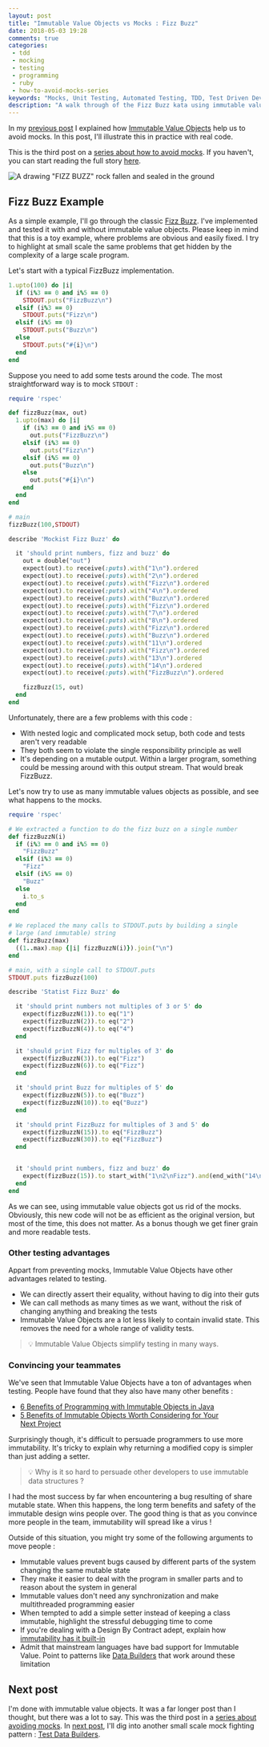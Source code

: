 ```yaml
---
layout: post
title: "Immutable Value Objects vs Mocks : Fizz Buzz"
date: 2018-05-03 19:28
comments: true
categories: 
 - tdd
 - mocking
 - testing
 - programming
 - ruby
 - how-to-avoid-mocks-series
keywords: "Mocks, Unit Testing, Automated Testing, TDD, Test Driven Development, London School of Testing, Mocking, Immutable Value Object, Value Objects, Immutable Data, Immutable Data Structures, Ruby"
description: "A walk through of the Fizz Buzz kata using immutable value objects to remove mocks."
---
```

In my [previous post](/how-immutable-value-objects-fight-mocks/) I explained how [Immutable Value Objects](https://martinfowler.com/bliki/ValueObject.html) help us to avoid mocks. In this post, I'll illustrate this in practice with real code.

This is the third post on a [series about how to avoid mocks](/blog/categories/how-to-avoid-mocks-series/). If you haven't, you can start reading the full story [here](/careless-mocking-considered-harmful/).

![A drawing "FIZZ BUZZ" rock fallen and sealed in the ground](../imgs/2018-04-17-immutable-value-objects-vs-mocks-fizz-buzz/immutable-fizz-buzz.jpg)

## Fizz Buzz Example

As a simple example, I'll go through the classic [Fizz Buzz](http://codingdojo.org/kata/FizzBuzz/). I've implemented and tested it with and without immutable value objects. Please keep in mind that this is a toy example, where problems are obvious and easily fixed. I try to highlight at small scale the same problems that get hidden by the complexity of a large scale program.

Let's start with a typical FizzBuzz implementation.

```ruby
1.upto(100) do |i|
  if (i%3 == 0 and i%5 == 0)
    STDOUT.puts("FizzBuzz\n")
  elsif (i%3 == 0)
    STDOUT.puts("Fizz\n")
  elsif (i%5 == 0)
    STDOUT.puts("Buzz\n")
  else
    STDOUT.puts("#{i}\n")
  end
end
```

Suppose you need to add some tests around the code. The most straightforward way is to mock `STDOUT` :

```ruby
require 'rspec'

def fizzBuzz(max, out)
  1.upto(max) do |i|
    if (i%3 == 0 and i%5 == 0)
      out.puts("FizzBuzz\n")
    elsif (i%3 == 0)
      out.puts("Fizz\n")
    elsif (i%5 == 0)
      out.puts("Buzz\n")
    else
      out.puts("#{i}\n")
    end
  end
end

# main
fizzBuzz(100,STDOUT)

describe 'Mockist Fizz Buzz' do

  it 'should print numbers, fizz and buzz' do
    out = double("out")
    expect(out).to receive(:puts).with("1\n").ordered
    expect(out).to receive(:puts).with("2\n").ordered
    expect(out).to receive(:puts).with("Fizz\n").ordered
    expect(out).to receive(:puts).with("4\n").ordered
    expect(out).to receive(:puts).with("Buzz\n").ordered
    expect(out).to receive(:puts).with("Fizz\n").ordered
    expect(out).to receive(:puts).with("7\n").ordered
    expect(out).to receive(:puts).with("8\n").ordered
    expect(out).to receive(:puts).with("Fizz\n").ordered
    expect(out).to receive(:puts).with("Buzz\n").ordered
    expect(out).to receive(:puts).with("11\n").ordered
    expect(out).to receive(:puts).with("Fizz\n").ordered
    expect(out).to receive(:puts).with("13\n").ordered
    expect(out).to receive(:puts).with("14\n").ordered
    expect(out).to receive(:puts).with("FizzBuzz\n").ordered

    fizzBuzz(15, out)
  end
end


```

Unfortunately, there are a few problems with this code :

*   With nested logic and complicated mock setup, both code and tests aren't very readable
*   They both seem to violate the single responsibility principle as well
*   It's depending on a mutable output. Within a larger program, something could be messing around with this output stream. That would break FizzBuzz.

Let's now try to use as many immutable values objects as possible, and see what happens to the mocks.

```ruby
require 'rspec'

# We extracted a function to do the fizz buzz on a single number
def fizzBuzzN(i)
  if (i%3 == 0 and i%5 == 0)
    "FizzBuzz"
  elsif (i%3 == 0)
    "Fizz"
  elsif (i%5 == 0)
    "Buzz"
  else
    i.to_s
  end
end

# We replaced the many calls to STDOUT.puts by building a single 
# large (and immutable) string
def fizzBuzz(max)
  ((1..max).map {|i| fizzBuzzN(i)}).join("\n")
end

# main, with a single call to STDOUT.puts
STDOUT.puts fizzBuzz(100)

describe 'Statist Fizz Buzz' do

  it 'should print numbers not multiples of 3 or 5' do
    expect(fizzBuzzN(1)).to eq("1")
    expect(fizzBuzzN(2)).to eq("2")
    expect(fizzBuzzN(4)).to eq("4")
  end

  it 'should print Fizz for multiples of 3' do
    expect(fizzBuzzN(3)).to eq("Fizz")
    expect(fizzBuzzN(6)).to eq("Fizz")
  end

  it 'should print Buzz for multiples of 5' do
    expect(fizzBuzzN(5)).to eq("Buzz")
    expect(fizzBuzzN(10)).to eq("Buzz")
  end

  it 'should print FizzBuzz for multiples of 3 and 5' do
    expect(fizzBuzzN(15)).to eq("FizzBuzz")
    expect(fizzBuzzN(30)).to eq("FizzBuzz")
  end


  it 'should print numbers, fizz and buzz' do
    expect(fizzBuzz(15)).to start_with("1\n2\nFizz").and(end_with("14\nFizzBuzz"))
  end
end
```

As we can see, using immutable value objects got us rid of the mocks. Obviously, this new code will not be as efficient as the original version, but most of the time, this does not matter. As a bonus though we get finer grain and more readable tests.

### Other testing advantages

Appart from preventing mocks, Immutable Value Objects have other advantages related to testing.

*   We can directly assert their equality, without having to dig into their guts
*   We can call methods as many times as we want, without the risk of changing anything and breaking the tests
*   Immutable Value Objects are a lot less likely to contain invalid state. This removes the need for a whole range of validity tests.

> 💡 Immutable Value Objects simplify testing in many ways.

### Convincing your teammates

We've seen that Immutable Value Objects have a ton of advantages when testing. People have found that they also have many other benefits :

*   [6 Benefits of Programming with Immutable Objects in Java](https://www.linkedin.com/pulse/20140528113353-16837833-6-benefits-of-programming-with-immutable-objects-in-java/)
*   [5 Benefits of Immutable Objects Worth Considering for Your Next Project](https://hackernoon.com/5-benefits-of-immutable-objects-worth-considering-for-your-next-project-f98e7e85b6ac)

Surprisingly though, it's difficult to persuade programmers to use more immutability. It's tricky to explain why returning a modified copy is simpler than just adding a setter.

> 💡 Why is it so hard to persuade other developers to use immutable data structures ?

I had the most success by far when encountering a bug resulting of share mutable state. When this happens, the long term benefits and safety of the immutable design wins people over. The good thing is that as you convince more people in the team, immutability will spread like a virus !

Outside of this situation, you might try some of the following arguments to move people :

*   Immutable values prevent bugs caused by different parts of the system changing the same mutable state
*   They make it easier to deal with the program in smaller parts and to reason about the system in general
*   Immutable values don't need any synchronization and make multithreaded programming easier
*   When tempted to add a simple setter instead of keeping a class immutable, highlight the stressful debugging time to come
*   If you're dealing with a Design By Contract adept, explain how [immutability has it built-in](/almost-15-years-of-using-design-by-contract/)
*   Admit that mainstream languages have bad support for Immutable Value. Point to patterns like [Data Builders](https://dzone.com/articles/immutability-with-builder-design-pattern) that work around these limitation

## Next post

I'm done with immutable value objects. It was a far longer post than I thought, but there was a lot to say. This was the third post in a [series about avoiding mocks](/blog/categories/how-to-avoid-mocks-series/). In [next post](/how-to-use-test-data-builders-to-avoid-mocks-and-keep-your-tests-clear/), I'll dig into another small scale mock fighting pattern : [Test Data Builders](http://www.natpryce.com/articles/000714.html).
    